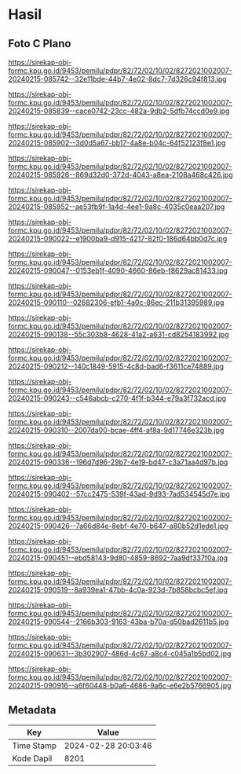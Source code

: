 # Hasil

## Foto C Plano

https://sirekap-obj-formc.kpu.go.id/9453/pemilu/pdpr/82/72/02/10/02/8272021002007-20240215-085742--32e11bde-44b7-4e02-8dc7-7d326c94f813.jpg

https://sirekap-obj-formc.kpu.go.id/9453/pemilu/pdpr/82/72/02/10/02/8272021002007-20240215-085839--cace0742-23cc-482a-9db2-5dfb74ccd0e9.jpg

https://sirekap-obj-formc.kpu.go.id/9453/pemilu/pdpr/82/72/02/10/02/8272021002007-20240215-085902--3d0d5a67-bb17-4a8e-b04c-64f52123f8e1.jpg

https://sirekap-obj-formc.kpu.go.id/9453/pemilu/pdpr/82/72/02/10/02/8272021002007-20240215-085926--869d32d0-372d-4043-a8ea-2108a468c426.jpg

https://sirekap-obj-formc.kpu.go.id/9453/pemilu/pdpr/82/72/02/10/02/8272021002007-20240215-085952--ae53fb9f-1a4d-4ee1-9a8c-4035c0eaa207.jpg

https://sirekap-obj-formc.kpu.go.id/9453/pemilu/pdpr/82/72/02/10/02/8272021002007-20240215-090022--e1900ba9-d915-4217-82f0-186d64bb0d7c.jpg

https://sirekap-obj-formc.kpu.go.id/9453/pemilu/pdpr/82/72/02/10/02/8272021002007-20240215-090047--0153eb1f-4090-4660-86eb-f8629ac81433.jpg

https://sirekap-obj-formc.kpu.go.id/9453/pemilu/pdpr/82/72/02/10/02/8272021002007-20240215-090110--02682306-efb1-4a0c-86ec-211b31395989.jpg

https://sirekap-obj-formc.kpu.go.id/9453/pemilu/pdpr/82/72/02/10/02/8272021002007-20240215-090138--55c303b8-4628-41a2-a631-cd8254183992.jpg

https://sirekap-obj-formc.kpu.go.id/9453/pemilu/pdpr/82/72/02/10/02/8272021002007-20240215-090212--140c1849-5915-4c8d-bad6-f3611ce74889.jpg

https://sirekap-obj-formc.kpu.go.id/9453/pemilu/pdpr/82/72/02/10/02/8272021002007-20240215-090243--c546abcb-c270-4f1f-b344-e79a3f732acd.jpg

https://sirekap-obj-formc.kpu.go.id/9453/pemilu/pdpr/82/72/02/10/02/8272021002007-20240215-090310--2007da00-bcae-4ff4-af8a-9d17746e323b.jpg

https://sirekap-obj-formc.kpu.go.id/9453/pemilu/pdpr/82/72/02/10/02/8272021002007-20240215-090336--196d7d96-29b7-4e19-bd47-c3a71aa4d97b.jpg

https://sirekap-obj-formc.kpu.go.id/9453/pemilu/pdpr/82/72/02/10/02/8272021002007-20240215-090402--57cc2475-539f-43ad-9d93-7ad534545d7e.jpg

https://sirekap-obj-formc.kpu.go.id/9453/pemilu/pdpr/82/72/02/10/02/8272021002007-20240215-090426--7a66d84e-8ebf-4e70-b647-a80b52d1ede1.jpg

https://sirekap-obj-formc.kpu.go.id/9453/pemilu/pdpr/82/72/02/10/02/8272021002007-20240215-090451--ebd58143-9d80-4859-8692-7aa9df337f0a.jpg

https://sirekap-obj-formc.kpu.go.id/9453/pemilu/pdpr/82/72/02/10/02/8272021002007-20240215-090519--8a939ea1-47bb-4c0a-923d-7b858bcbc5ef.jpg

https://sirekap-obj-formc.kpu.go.id/9453/pemilu/pdpr/82/72/02/10/02/8272021002007-20240215-090544--2166b303-9163-43ba-b70a-d50bad2611b5.jpg

https://sirekap-obj-formc.kpu.go.id/9453/pemilu/pdpr/82/72/02/10/02/8272021002007-20240215-090631--3b302907-486d-4c67-a8c4-c045a1b5bd02.jpg

https://sirekap-obj-formc.kpu.go.id/9453/pemilu/pdpr/82/72/02/10/02/8272021002007-20240215-090916--a6f60448-b0a6-4686-9a6c-e6e2b5766905.jpg


## Metadata

| Key        | Value               |
| ---------- | ------------------- |
| Time Stamp | 2024-02-28 20:03:46 |
| Kode Dapil | 8201                |



